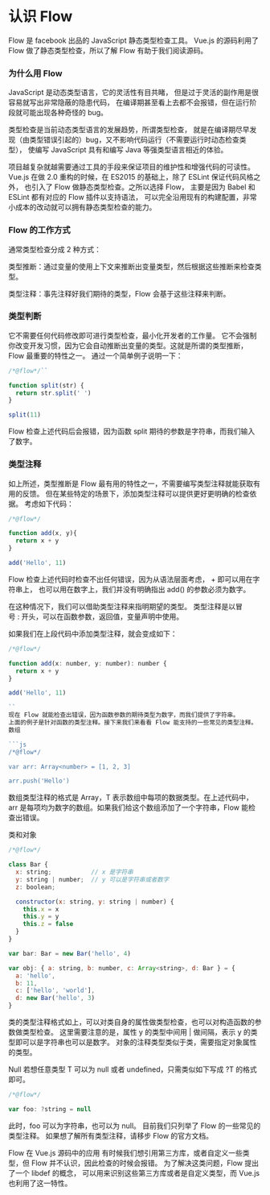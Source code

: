 # 认识 Flow

Flow 是 facebook 出品的 JavaScript 静态类型检查工具。
Vue.js 的源码利用了 Flow 做了静态类型检查，所以了解 Flow 有助于我们阅读源码。

### 为什么用 Flow
JavaScript 是动态类型语言，它的灵活性有目共睹，
但是过于灵活的副作用是很容易就写出非常隐蔽的隐患代码，
在编译期甚至看上去都不会报错，但在运行阶段就可能出现各种奇怪的 bug。


类型检查是当前动态类型语言的发展趋势，所谓类型检查，
就是在编译期尽早发现（由类型错误引起的）bug，又不影响代码运行（不需要运行时动态检查类型），
使编写 JavaScript 具有和编写 Java 等强类型语言相近的体验。


项目越复杂就越需要通过工具的手段来保证项目的维护性和增强代码的可读性。 
Vue.js 在做 2.0 重构的时候，在 ES2015 的基础上，除了 ESLint 保证代码风格之外，
也引入了 Flow 做静态类型检查。之所以选择 Flow，
主要是因为 Babel 和 ESLint 都有对应的 Flow 插件以支持语法，
可以完全沿用现有的构建配置，非常小成本的改动就可以拥有静态类型检查的能力。

### Flow 的工作方式
通常类型检查分成 2 种方式：
 
类型推断：通过变量的使用上下文来推断出变量类型，然后根据这些推断来检查类型。
 
类型注释：事先注释好我们期待的类型，Flow 会基于这些注释来判断。


### 类型判断
它不需要任何代码修改即可进行类型检查，最小化开发者的工作量。
它不会强制你改变开发习惯，因为它会自动推断出变量的类型。这就是所谓的类型推断，Flow 最重要的特性之一。
通过一个简单例子说明一下：

```js
/*@flow*/``

function split(str) {
  return str.split(' ')
}

split(11)

```
Flow 检查上述代码后会报错，因为函数 split 期待的参数是字符串，而我们输入了数字。

### 类型注释
如上所述，类型推断是 Flow 最有用的特性之一，不需要编写类型注释就能获取有用的反馈。
但在某些特定的场景下，添加类型注释可以提供更好更明确的检查依据。
考虑如下代码：

```js
/*@flow*/

function add(x, y){
  return x + y
}

add('Hello', 11)

```

Flow 检查上述代码时检查不出任何错误，因为从语法层面考虑， + 即可以用在字符串上，
也可以用在数字上，我们并没有明确指出 add() 的参数必须为数字。

在这种情况下，我们可以借助类型注释来指明期望的类型。
类型注释是以冒号 : 开头，可以在函数参数，返回值，变量声明中使用。

如果我们在上段代码中添加类型注释，就会变成如下：

```js
/*@flow*/

function add(x: number, y: number): number {
  return x + y
}

add('Hello', 11)

``
现在 Flow 就能检查出错误，因为函数参数的期待类型为数字，而我们提供了字符串。
上面的例子是针对函数的类型注释。接下来我们来看看 Flow 能支持的一些常见的类型注释。
数组

```js
/*@flow*/

var arr: Array<number> = [1, 2, 3]

arr.push('Hello')

```
数组类型注释的格式是 Array<T>，T 表示数组中每项的数据类型。在上述代码中，
arr 是每项均为数字的数组。如果我们给这个数组添加了一个字符串，Flow 能检查出错误。


类和对象

```js
/*@flow*/

class Bar {
  x: string;           // x 是字符串
  y: string | number;  // y 可以是字符串或者数字
  z: boolean;

  constructor(x: string, y: string | number) {
    this.x = x
    this.y = y
    this.z = false
  }
}

var bar: Bar = new Bar('hello', 4)

var obj: { a: string, b: number, c: Array<string>, d: Bar } = {
  a: 'hello',
  b: 11,
  c: ['hello', 'world'],
  d: new Bar('hello', 3)
}

```

类的类型注释格式如上，可以对类自身的属性做类型检查，也可以对构造函数的参数做类型检查。
这里需要注意的是，属性 y 的类型中间用 | 做间隔，表示 y 的类型即可以是字符串也可以是数字。
对象的注释类型类似于类，需要指定对象属性的类型。


Null
若想任意类型 T 可以为 null 或者 undefined，只需类似如下写成 ?T 的格式即可。

```js
/*@flow*/

var foo: ?string = null


```

此时，foo 可以为字符串，也可以为 null。
目前我们只列举了 Flow 的一些常见的类型注释。
如果想了解所有类型注释，请移步 Flow 的官方文档。


Flow 在 Vue.js 源码中的应用
有时候我们想引用第三方库，或者自定义一些类型，但 Flow 并不认识，因此检查的时候会报错。
为了解决这类问题，Flow 提出了一个 libdef 的概念，
可以用来识别这些第三方库或者是自定义类型，而 Vue.js 也利用了这一特性。

